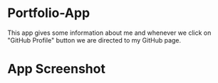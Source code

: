 # Portfolio-App
This app gives some information about me and whenever we click on "GitHub Profile" button we are directed to my GitHub page.
# App Screenshot



